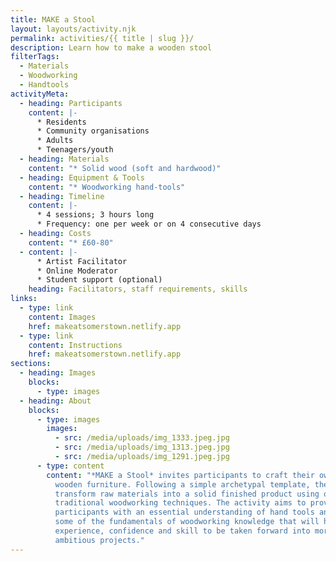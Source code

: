 ```yaml
---
title: MAKE a Stool
layout: layouts/activity.njk
permalink: activities/{{ title | slug }}/
description: Learn how to make a wooden stool
filterTags:
  - Materials
  - Woodworking
  - Handtools
activityMeta:
  - heading: Participants
    content: |-
      * Residents
      * Community organisations
      * Adults
      * Teenagers/youth
  - heading: Materials
    content: "* Solid wood (soft and hardwood)"
  - heading: Equipment & Tools
    content: "* Woodworking hand-tools"
  - heading: Timeline
    content: |-
      * 4 sessions; 3 hours long
      * Frequency: one per week or on 4 consecutive days
  - heading: Costs
    content: "* £60-80"
  - content: |-
      * Artist Facilitator
      * Online Moderator
      * Student support (optional)
    heading: Facilitators, staff requirements, skills
links:
  - type: link
    content: Images
    href: makeatsomerstown.netlify.app
  - type: link
    content: Instructions
    href: makeatsomerstown.netlify.app
sections:
  - heading: Images
    blocks:
      - type: images
  - heading: About
    blocks:
      - type: images
        images:
          - src: /media/uploads/img_1333.jpeg.jpg
          - src: /media/uploads/img_1313.jpeg.jpg
          - src: /media/uploads/img_1291.jpeg.jpg
      - type: content
        content: "*MAKE a Stool* invites participants to craft their own unique piece of
          wooden furniture. Following a simple archetypal template, they will
          transform raw materials into a solid finished product using only
          traditional woodworking techniques. The activity aims to provide
          participants with an essential understanding of hand tools and covers
          some of the fundamentals of woodworking knowledge that will help build
          experience, confidence and skill to be taken forward into more
          ambitious projects."
---
```


